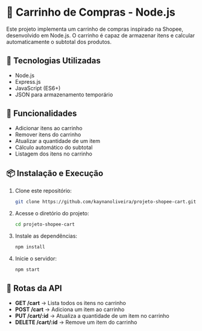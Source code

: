 # 🛒 Carrinho de Compras - Node.js

Este projeto implementa um carrinho de compras inspirado na Shopee, desenvolvido em Node.js. O carrinho é capaz de armazenar itens e calcular automaticamente o subtotal dos produtos.

## 🚀 Tecnologias Utilizadas

- Node.js
- Express.js
- JavaScript (ES6+)
- JSON para armazenamento temporário

## 📌 Funcionalidades

- Adicionar itens ao carrinho
- Remover itens do carrinho
- Atualizar a quantidade de um item
- Cálculo automático do subtotal
- Listagem dos itens no carrinho

## 📦 Instalação e Execução

1. Clone este repositório:
   ```sh
   git clone https://github.com/kaynanoliveira/projeto-shopee-cart.git
   ```
2. Acesse o diretório do projeto:
   ```sh
   cd projeto-shopee-cart
   ```
3. Instale as dependências:
   ```sh
   npm install
   ```
4. Inicie o servidor:
   ```sh
   npm start
   ```

## 🔗 Rotas da API

- **GET /cart** → Lista todos os itens no carrinho
- **POST /cart** → Adiciona um item ao carrinho
- **PUT /cart/:id** → Atualiza a quantidade de um item no carrinho
- **DELETE /cart/:id** → Remove um item do carrinho

